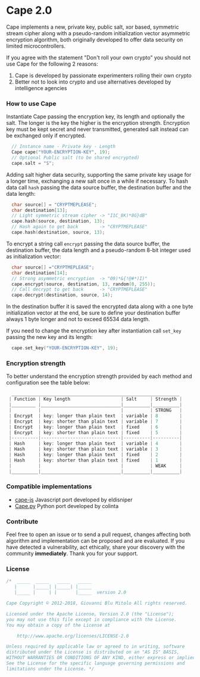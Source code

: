 Cape 2.0
====
Cape implements a new, private key, public salt, xor based, symmetric stream cipher along with a pseudo-random initialization vector asymmetric encryption algorithm, both originally developed to offer data security on limited microcontrollers.

If you agree with the statement "Don't roll your own crypto" you should not use Cape for the following 2 reasons:
1. Cape is developed by passionate experimenters rolling their own crypto
2. Better not to look into crypto and use alternatives developed by intelligence agencies

### How to use Cape
Instantiate Cape passing the encryption key, its length and optionally the salt. The longer is the key the higher is the encryption strength. Encryption key must be kept secret and never transmitted, generated salt instead can be exchanged only if encrypted.
```cpp  
  // Instance name - Private key - Length
  Cape cape("YOUR-ENCRYPTION-KEY", 19);
  // Optional Public salt (to be shared encrypted)
  cape.salt = "S";                      
```
Adding salt higher data security, supporting the same private key usage for a longer time, exchanging a new salt once in a while if necessary.
To hash data call `hash` passing the data source buffer, the destination buffer and the data length:
```cpp  
  char source[] = "CRYPTMEPLEASE";
  char destination[13];
  // Light symmetric stream cipher -> "I1C_8K)*8G}dB"
  cape.hash(source, destination, 13);    
  // Hash again to get back        -> "CRYPTMEPLEASE"
  cape.hash(destination, source, 13);   
```
To encrypt a string call `encrypt` passing the data source buffer, the destination buffer, the data length and a pseudo-random 8-bit integer used as initialization vector:
```cpp  
  char source[] ="CRYPTMEPLEASE";
  char destination[14];
  // Strong asymmetric encryption  -> "09)*&{!@#*)I)"
  cape.encrypt(source, destination, 13, random(0, 255));
  // Call decrypt to get back      -> "CRYPTMEPLEASE"
  cape.decrypt(destination, source, 14);
```
In the destination buffer it is saved the encrypted data along with a one byte initialization vector at the end, be sure to define your destination buffer always 1 byte longer and not to exceed 65534 data length.

If you need to change the encryption key after instantiation call `set_key` passing the new key and its length:
```cpp  
  cape.set_key("YOUR-ENCRYPTION-KEY", 19);
```
### Encryption strength
To better understand the encryption strength provided by each method and configuration see the table below:
```cpp  
  _______________________________________________________________
 | Function | Key length                   | Salt     | Strength |
 |_________ |______________________________|__________|__________|
 |          |                              |          | STRONG   |
 | Encrypt  | key: longer than plain text  | variable | 8        |
 | Encrypt  | key: shorter than plain text | variable | 7        |
 | Encrypt  | key: longer than plain text  | fixed    | 6        |
 | Encrypt  | key: shorter than plain text | fixed    | 5        |
 |----------|------------------------------|----------|----------|
 | Hash     | key: longer than plain text  | variable | 4        |
 | Hash     | key: shorter than plain text | variable | 3        |
 | Hash     | key: longer than plain text  | fixed    | 2        |
 | Hash     | key: shorter than plain text | fixed    | 1        |
 |          |                              |          | WEAK     |
 |__________|______________________________|__________|__________|
```

### Compatible implementations
- [cape-js](https://github.com/eldisniper/cape-js) Javascript port developed by eldisniper
- [Cape.py](https://github.com/colinta/Cape.py) Python port developed by colinta

### Contribute
Feel free to open an issue or to send a pull request, changes affecting both algorithm and implementation can be proposed and are evaluated. If you have detected a vulnerability, act ethically, share your discovery with the community **immediately**.  Thank you for your support.

### License

```cpp  
/*  _____  _____   _____   _____
   |      |_____| |_____| |_____
   |_____ |     | |       |_____  version 2.0

Cape Copyright © 2012-2018, Giovanni Blu Mitolo All rights reserved.

Licensed under the Apache License, Version 2.0 (the "License");
you may not use this file except in compliance with the License.
You may obtain a copy of the License at

    http://www.apache.org/licenses/LICENSE-2.0

Unless required by applicable law or agreed to in writing, software
distributed under the License is distributed on an "AS IS" BASIS,
WITHOUT WARRANTIES OR CONDITIONS OF ANY KIND, either express or implied.
See the License for the specific language governing permissions and
limitations under the License. */
```
